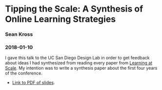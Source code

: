 # Tipping the Scale: A Synthesis of Online Learning Strategies

### Sean Kross

### 2018-01-10

I gave this talk to the UC San Diego Design Lab in order to get feedback about
ideas I had synthesized from reading every paper from
[Learning at Scale](learningatscale.acm.org). My intention was to write a
synthesis paper about the first four years of the conference.

- [Link to PDF of slides](http://seankross.com/dlab-talk-las-2018/talk.pdf).
